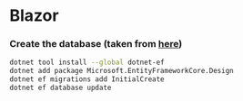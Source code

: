 # Blazor


### Create the database (taken from [here](https://docs.microsoft.com/en-us/ef/core/get-started/?tabs=netcore-cli))
```bash
dotnet tool install --global dotnet-ef
dotnet add package Microsoft.EntityFrameworkCore.Design
dotnet ef migrations add InitialCreate
dotnet ef database update
```
